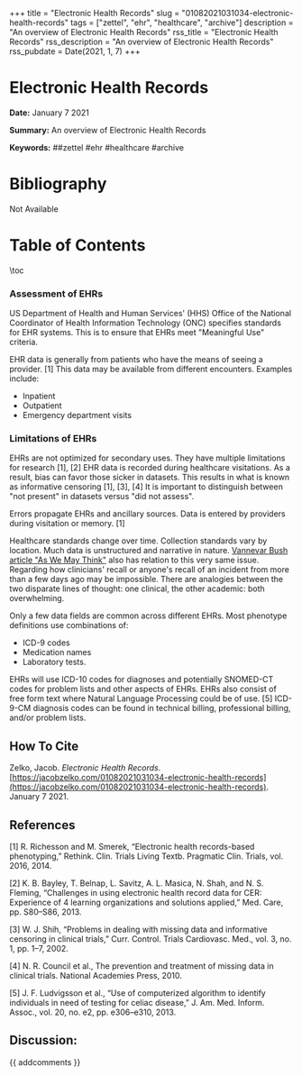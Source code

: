 +++
title = "Electronic Health Records"
slug = "01082021031034-electronic-health-records"
tags = ["zettel", "ehr", "healthcare", "archive"]
description = "An overview of Electronic Health Records"
rss_title = "Electronic Health Records"
rss_description = "An overview of Electronic Health Records"
rss_pubdate = Date(2021, 1, 7)
+++



Electronic Health Records
=========

**Date:** January 7 2021

**Summary:** An overview of Electronic Health Records

**Keywords:** ##zettel #ehr #healthcare #archive

Bibliography
==========

Not Available

Table of Contents
=========

\toc

### Assessment of EHRs

US Department of Health and Human Services' (HHS) Office of the National Coordinator of Health Information Technology (ONC) specifies standards for EHR systems. This is to ensure that EHRs meet "Meaningful Use" criteria.

EHR data is generally from patients who have the means of seeing a provider. [1] This data may be available from different encounters. Examples include:

  * Inpatient
  * Outpatient
  * Emergency department visits

### Limitations of EHRs

EHRs are not optimized for secondary uses. They have multiple limitations for research [1], [2] EHR data is recorded during healthcare visitations. As a result, bias can favor those sicker in datasets. This results in what is known as informative censoring [1], [3], [4] It is important to distinguish between "not present" in datasets versus "did not assess".

Errors propagate EHRs and ancillary sources. Data is entered by providers during visitation or memory. [1]

Healthcare standards change over time. Collection standards vary by location. Much data is unstructured and narrative in nature. [Vannevar Bush article "As We May Think"](https://jacobzelko.com/01112021180936-we-may-think) also has relation to this very same issue. Regarding how clinicians' recall or anyone's recall of an incident from more than a few days ago may be impossible. There are analogies between the two disparate lines of thought: one clinical, the other academic: both overwhelming.

Only a few data fields are common across different EHRs. Most phenotype definitions use combinations of:

  * ICD-9 codes
  * Medication names
  * Laboratory tests.

EHRs will use ICD-10 codes for diagnoses and potentially SNOMED-CT codes for problem lists and other aspects of EHRs.  EHRs also consist of free form text where Natural Language Processing could be of use. [5] ICD-9-CM diagnosis codes can be found in technical billing, professional billing, and/or problem lists.
## How To Cite

 Zelko, Jacob. _Electronic Health Records_. [https://jacobzelko.com/01082021031034-electronic-health-records](https://jacobzelko.com/01082021031034-electronic-health-records). January 7 2021.
## References

[1] R. Richesson and M. Smerek, “Electronic health records-based phenotyping,” Rethink. Clin. Trials Living Textb. Pragmatic Clin. Trials, vol. 2016, 2014.

[2] K. B. Bayley, T. Belnap, L. Savitz, A. L. Masica, N. Shah, and N. S. Fleming, “Challenges in using electronic health record data for CER: Experience of 4 learning organizations and solutions applied,” Med. Care, pp. S80–S86, 2013.

[3] W. J. Shih, “Problems in dealing with missing data and informative censoring in clinical trials,” Curr. Control. Trials Cardiovasc. Med., vol. 3, no. 1, pp. 1–7, 2002.

[4] N. R. Council et al., The prevention and treatment of missing data in clinical trials. National Academies Press, 2010.

[5] J. F. Ludvigsson et al., “Use of computerized algorithm to identify individuals in need of testing for celiac disease,” J. Am. Med. Inform. Assoc., vol. 20, no. e2, pp. e306–e310, 2013.
## Discussion: 

{{ addcomments }}
